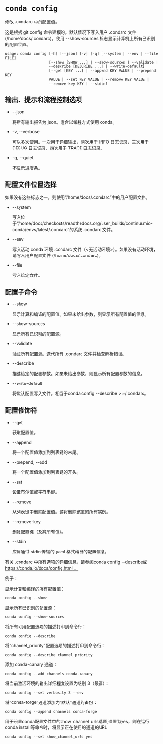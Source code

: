 # `conda config`

修改 .condarc 中的配置值。

这是根据 git config 命令建模的。默认情况下写入用户 .condarc 文件 (/home/docs/.condarc)。使用 --show-sources 标志显示计算机上所有已识别的配置位置。

```
usage: conda config [-h] [--json] [-v] [-q] [--system | --env | --file FILE]
                    [--show [SHOW ...] | --show-sources | --validate |
                    --describe [DESCRIBE ...] | --write-default]
                    [--get [KEY ...] | --append KEY VALUE | --prepend KEY
                    VALUE | --set KEY VALUE | --remove KEY VALUE |
                    --remove-key KEY | --stdin]
```

## 输出、提示和流程控制选项

- --json

  将所有输出报告为 json。适合以编程方式使用 conda。

- -v, --verbose

  可以多次使用。一次用于详细输出，两次用于 INFO 日志记录，三次用于 DEBUG 日志记录，四次用于 TRACE 日志记录。

- -q, --quiet

  不显示进度条。

## 配置文件位置选择

如果没有这些标志之一，则使用“/home/docs/.condarc”中的用户配置文件。

- --system

  写入位于“/home/docs/checkouts/readthedocs.org/user_builds/continuumio-conda/envs/latest/.condarc”的系统 .condarc 文件。

- --env

  写入活动 conda 环境 .condarc 文件（<无活动环境>）。如果没有活动环境，请写入用户配置文件 (/home/docs/.condarc)。

- --file

  写入给定文件。

## 配置子命令

- --show

  显示计算和编译的配置值。如果未给出参数，则显示所有配置值的信息。

- --show-sources

  显示所有已识别的配置源。

- --validate

  验证所有配置源。迭代所有 .condarc 文件并检查解析错误。

- --describe

  描述给定的配置参数。如果未给出参数，则显示所有配置参数的信息。

- --write-default

  将默认配置写入文件。相当于conda config --describe > ~/.condarc。

## 配置修饰符

- --get

  获取配置值。

- --append

  将一个配置值添加到列表键的末尾。

- --prepend, --add

  将一个配置值添加到列表键的开头。

- --set

  设置布尔值或字符串键。

- --remove

  从列表键中删除配置值。这将删除该值的所有实例。

- --remove-key

  删除配置键（及其所有值）。

- --stdin

  应用通过 stdin 传输的 yaml 格式给出的配置信息。

有关 .condarc 中所有选项的详细信息，请参阅conda config --describe或[https://conda.io/docs/config.html 。](https://conda.io/docs/config.html)

例子：

显示计算和编译的所有配置值：

```
conda config --show
```

显示所有已识别的配置源：

```
conda config --show-sources
```

将所有可用配置选项的描述打印到命令行：

```
conda config --describe
```

将“channel_priority”配置选项的描述打印到命令行：

```
conda config --describe channel_priority
```

添加 conda-canary 通道：

```
conda config --add channels conda-canary
```

将当前激活环境的输出详细程度设置为级别 3（最高）：

```
conda config --set verbosity 3 --env
```

将“conda-forge”通道添加为“默认”通道的备份：

```
conda config --append channels conda-forge
```

用于设置conda配置文件中的show_channel_urls选项,设置为yes，则在运行conda install等命令时，将显示正在使用的通道的URL

```
conda config --set show_channel_urls yes
```
